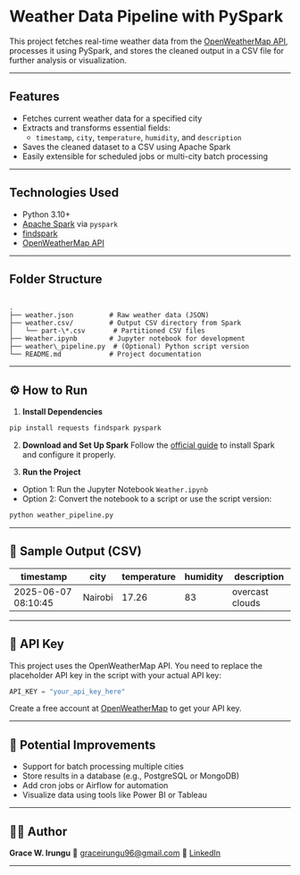 # Weather Data Pipeline with PySpark

This project fetches real-time weather data from the [OpenWeatherMap API](https://openweathermap.org/current), processes it using PySpark, and stores the cleaned output in a CSV file for further analysis or visualization.

---

## Features

- Fetches current weather data for a specified city
- Extracts and transforms essential fields:
  - `timestamp`, `city`, `temperature`, `humidity`, and `description`
- Saves the cleaned dataset to a CSV using Apache Spark
- Easily extensible for scheduled jobs or multi-city batch processing

---

## Technologies Used

- Python 3.10+
- [Apache Spark](https://spark.apache.org/) via `pyspark`
- [findspark](https://github.com/minrk/findspark)
- [OpenWeatherMap API](https://openweathermap.org/api)

---

## Folder Structure

```

.
├── weather.json         # Raw weather data (JSON)
├── weather.csv/         # Output CSV directory from Spark
│   └── part-\*.csv       # Partitioned CSV files
├── Weather.ipynb        # Jupyter notebook for development
├── weather\_pipeline.py  # (Optional) Python script version
└── README.md            # Project documentation

````

---

## ⚙️ How to Run

1. **Install Dependencies**

```bash
pip install requests findspark pyspark
````

2. **Download and Set Up Spark**
   Follow the [official guide](https://spark.apache.org/downloads.html) to install Spark and configure it properly.

3. **Run the Project**

* Option 1: Run the Jupyter Notebook `Weather.ipynb`
* Option 2: Convert the notebook to a script or use the script version:

```bash
python weather_pipeline.py
```

---

## 📝 Sample Output (CSV)

| timestamp           | city    | temperature | humidity | description     |
| ------------------- | ------- | ----------- | -------- | --------------- |
| 2025-06-07 08:10:45 | Nairobi | 17.26       | 83       | overcast clouds |

---

## 🔐 API Key

This project uses the OpenWeatherMap API. You need to replace the placeholder API key in the script with your actual API key:

```python
API_KEY = "your_api_key_here"
```

Create a free account at [OpenWeatherMap](https://home.openweathermap.org/users/sign_up) to get your API key.

---

## 🔧 Potential Improvements

* Support for batch processing multiple cities
* Store results in a database (e.g., PostgreSQL or MongoDB)
* Add cron jobs or Airflow for automation
* Visualize data using tools like Power BI or Tableau

---

## 🧑‍💻 Author

**Grace W. Irungu**
📧 [graceirungu96@gmail.com](mailto:graceirungu96@gmail.com)
🔗 [LinkedIn](https://www.linkedin.com/in/grace-w-irungu/)

---

```
